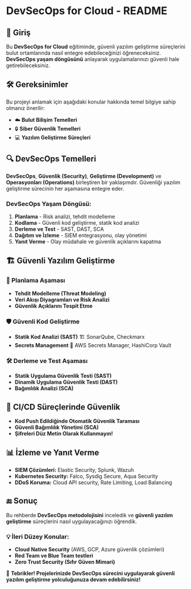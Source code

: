 <h1>DevSecOps for Cloud - README</h1>

<h2>📌 Giriş</h2>
<p>Bu <strong>DevSecOps for Cloud</strong> eğitiminde, güvenli yazılım geliştirme süreçlerini bulut ortamlarında nasıl entegre edebileceğinizi öğreneceksiniz. <strong>DevSecOps yaşam döngüsünü</strong> anlayarak uygulamalarınızı güvenli hale getirebileceksiniz.</p>

<h2>🛠 Gereksinimler</h2>
<p>Bu projeyi anlamak için aşağıdaki konular hakkında temel bilgiye sahip olmanız önerilir:</p>
<ul>
    <li>☁️ <strong>Bulut Bilişim Temelleri</strong></li>
    <li>🔒 <strong>Siber Güvenlik Temelleri</strong></li>
    <li>💻 <strong>Yazılım Geliştirme Süreçleri</strong></li>
</ul>

<h2>🔍 DevSecOps Temelleri</h2>
<p><strong>DevSecOps</strong>, <strong>Güvenlik (Security)</strong>, <strong>Geliştirme (Development)</strong> ve <strong>Operasyonları (Operations)</strong> birleştiren bir yaklaşımdır. Güvenliği yazılım geliştirme sürecinin her aşamasına entegre eder.</p>

<h3>DevSecOps Yaşam Döngüsü:</h3>
<ol>
    <li><strong>Planlama</strong> - Risk analizi, tehdit modelleme</li>
    <li><strong>Kodlama</strong> - Güvenli kod geliştirme, statik kod analizi</li>
    <li><strong>Derleme ve Test</strong> - SAST, DAST, SCA</li>
    <li><strong>Dağıtım ve İzleme</strong> - SIEM entegrasyonu, olay yönetimi</li>
    <li><strong>Yanıt Verme</strong> - Olay müdahale ve güvenlik açıklarını kapatma</li>
</ol>

<h2>🏗 Güvenli Yazılım Geliştirme</h2>
<h3>📌 Planlama Aşaması</h3>
<ul>
    <li><strong>Tehdit Modelleme (Threat Modeling)</strong></li>
    <li><strong>Veri Akışı Diyagramları ve Risk Analizi</strong></li>
    <li><strong>Güvenlik Açıklarını Tespit Etme</strong></li>
</ul>

<h3>🛡️ Güvenli Kod Geliştirme</h3>
<ul>
    <li><strong>Statik Kod Analizi (SAST)</strong> 🏗 SonarQube, Checkmarx</li>
    <li><strong>Secrets Management</strong> 🔑 AWS Secrets Manager, HashiCorp Vault</li>
</ul>

<h3>🛠 Derleme ve Test Aşaması</h3>
<ul>
    <li><strong>Statik Uygulama Güvenlik Testi (SAST)</strong></li>
    <li><strong>Dinamik Uygulama Güvenlik Testi (DAST)</strong></li>
    <li><strong>Bağımlılık Analizi (SCA)</strong></li>
</ul>

<h2>🚀 CI/CD Süreçlerinde Güvenlik</h2>
<ul>
    <li><strong>Kod Push Edildiğinde Otomatik Güvenlik Taraması</strong></li>
    <li><strong>Güvenli Bağımlılık Yönetimi (SCA)</strong></li>
    <li><strong>Şifreleri Düz Metin Olarak Kullanmayın!</strong></li>
</ul>

<h2>📊 İzleme ve Yanıt Verme</h2>
<ul>
    <li><strong>SIEM Çözümleri:</strong> Elastic Security, Splunk, Wazuh</li>
    <li><strong>Kubernetes Security:</strong> Falco, Sysdig Secure, Aqua Security</li>
    <li><strong>DDoS Koruma:</strong> Cloud API security, Rate Limiting, Load Balancing</li>
</ul>

<h2>🔚 Sonuç</h2>
<p>Bu rehberde <strong>DevSecOps metodolojisini</strong> inceledik ve <strong>güvenli yazılım geliştirme</strong> süreçlerini nasıl uygulayacağınızı öğrendik.</p>

<h3>💡 İleri Düzey Konular:</h3>
<ul>
    <li><strong>Cloud Native Security</strong> (AWS, GCP, Azure güvenlik çözümleri)</li>
    <li><strong>Red Team ve Blue Team testleri</strong></li>
    <li><strong>Zero Trust Security (Sıfır Güven Mimari)</strong></li>
</ul>

<p>🎉 <strong>Tebrikler! Projelerinizde DevSecOps sürecini uygulayarak güvenli yazılım geliştirme yolculuğunuza devam edebilirsiniz!</strong></p>